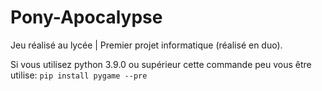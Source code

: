 # Pony-Apocalypse
Jeu réalisé au lycée | Premier projet informatique (réalisé en duo).

Si vous utilisez python 3.9.0 ou supérieur cette commande peu vous être utilise:
```pip install pygame --pre```
